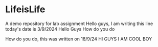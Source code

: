 # LifeisLife
A demo repository for lab assignment
Hello guys, I am writing this line 
today's date is 3/9/2024
Hello Guys How do you do

How do you do, this was written on 18/9/24
HI GUYS I AM COOL BOY
